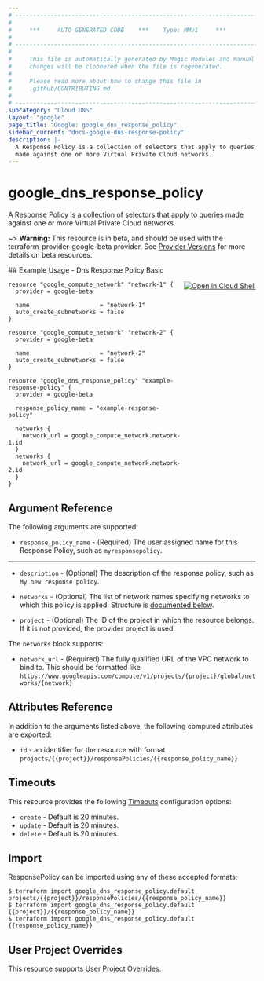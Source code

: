 ```yaml
---
# ----------------------------------------------------------------------------
#
#     ***     AUTO GENERATED CODE    ***    Type: MMv1     ***
#
# ----------------------------------------------------------------------------
#
#     This file is automatically generated by Magic Modules and manual
#     changes will be clobbered when the file is regenerated.
#
#     Please read more about how to change this file in
#     .github/CONTRIBUTING.md.
#
# ----------------------------------------------------------------------------
subcategory: "Cloud DNS"
layout: "google"
page_title: "Google: google_dns_response_policy"
sidebar_current: "docs-google-dns-response-policy"
description: |-
  A Response Policy is a collection of selectors that apply to queries 
  made against one or more Virtual Private Cloud networks.
---
```


# google\_dns\_response\_policy

A Response Policy is a collection of selectors that apply to queries 
made against one or more Virtual Private Cloud networks.

~> **Warning:** This resource is in beta, and should be used with the terraform-provider-google-beta provider.
See [Provider Versions](https://terraform.io/docs/providers/google/guides/provider_versions.html) for more details on beta resources.


<div class = "oics-button" style="float: right; margin: 0 0 -15px">
  <a href="https://console.cloud.google.com/cloudshell/open?cloudshell_git_repo=https%3A%2F%2Fgithub.com%2Fterraform-google-modules%2Fdocs-examples.git&cloudshell_working_dir=dns_response_policy_basic&cloudshell_image=gcr.io%2Fgraphite-cloud-shell-images%2Fterraform%3Alatest&open_in_editor=main.tf&cloudshell_print=.%2Fmotd&cloudshell_tutorial=.%2Ftutorial.md" target="_blank">
    <img alt="Open in Cloud Shell" src="//gstatic.com/cloudssh/images/open-btn.svg" style="max-height: 44px; margin: 32px auto; max-width: 100%;">
  </a>
</div>
## Example Usage - Dns Response Policy Basic


```hcl
resource "google_compute_network" "network-1" {
  provider = google-beta

  name                    = "network-1"
  auto_create_subnetworks = false
}

resource "google_compute_network" "network-2" {
  provider = google-beta
  
  name                    = "network-2"
  auto_create_subnetworks = false
}

resource "google_dns_response_policy" "example-response-policy" {
  provider = google-beta
  
  response_policy_name = "example-response-policy"
  
  networks {
    network_url = google_compute_network.network-1.id
  }
  networks {
    network_url = google_compute_network.network-2.id
  }
}
```

## Argument Reference

The following arguments are supported:


* `response_policy_name` -
  (Required)
  The user assigned name for this Response Policy, such as `myresponsepolicy`.


- - -


* `description` -
  (Optional)
  The description of the response policy, such as `My new response policy`.

* `networks` -
  (Optional)
  The list of network names specifying networks to which this policy is applied.
  Structure is [documented below](#nested_networks).

* `project` - (Optional) The ID of the project in which the resource belongs.
    If it is not provided, the provider project is used.


<a name="nested_networks"></a>The `networks` block supports:

* `network_url` -
  (Required)
  The fully qualified URL of the VPC network to bind to.
  This should be formatted like
  `https://www.googleapis.com/compute/v1/projects/{project}/global/networks/{network}`

## Attributes Reference

In addition to the arguments listed above, the following computed attributes are exported:

* `id` - an identifier for the resource with format `projects/{{project}}/responsePolicies/{{response_policy_name}}`


## Timeouts

This resource provides the following
[Timeouts](/docs/configuration/resources.html#timeouts) configuration options:

- `create` - Default is 20 minutes.
- `update` - Default is 20 minutes.
- `delete` - Default is 20 minutes.

## Import


ResponsePolicy can be imported using any of these accepted formats:

```
$ terraform import google_dns_response_policy.default projects/{{project}}/responsePolicies/{{response_policy_name}}
$ terraform import google_dns_response_policy.default {{project}}/{{response_policy_name}}
$ terraform import google_dns_response_policy.default {{response_policy_name}}
```

## User Project Overrides

This resource supports [User Project Overrides](https://www.terraform.io/docs/providers/google/guides/provider_reference.html#user_project_override).
